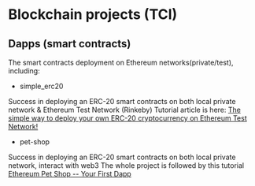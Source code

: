 # Blockchain projects (TCI)

## Dapps (smart contracts)
The smart contracts deployment on Ethereum networks(private/test), including:

* simple_erc20

Success in deploying an ERC-20 smart contracts on both local private network & Ethereum Test Network (Rinkeby)
Tutorial article is here: [The simple way to deploy your own ERC-20 cryptocurrency on Ethereum Test Network!](https://medium.com/@skydome20/erc20-coins-rinkeby-23aa0722897)

* pet-shop

Success in deploying an ERC-20 smart contracts on both local private network, interact with web3
The whole project is followed by this tutorial [Ethereum Pet Shop -- Your First Dapp](https://www.trufflesuite.com/tutorials/pet-shop)
